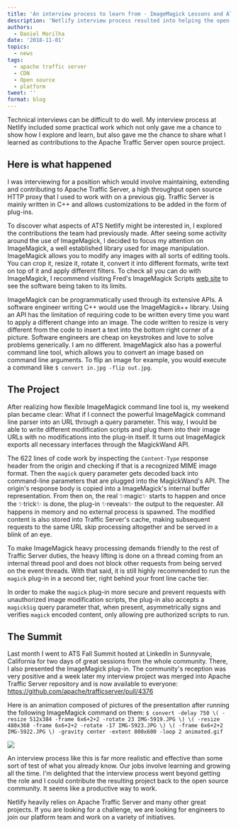 ```yaml
---
title: 'An interview process to learn from - ImageMagick Lessons and ATS contributions'
description: 'Netlify interview process resulted into helping the open source community.'
authors:
  - Daniel Morilha
date: '2018-11-01'
topics:
  - news
tags:
  - apache traffic server
  - CDN
  - Open source
  - platform
tweet: ''
format: blog
---
```


Technical interviews can be difficult to do well. My interview process at Netlify included some practical work which not only gave me a chance to show how I explore and learn, but also gave me the chance to share what I learned as contributions to the Apache Traffic Server open source project.

## Here is what happened

I was interviewing for a position which would involve maintaining, extending and contributing to Apache Traffic Server, a high throughput open source HTTP proxy that I used to work with on a previous gig. Traffic Server is mainly written in C++ and allows customizations to be added in the form of plug-ins.

To discover what aspects of ATS Netlify might be interested in, I explored the contributions the team had previously made. After seeing some activity around the use of ImageMagick, I decided to focus my attention on ImageMagick, a well established library used for image manipulation. ImageMagick allows you to modify any images with all sorts of editing tools. You can crop it, resize it, rotate it, convert it into different formats, write text on top of it and apply different filters. To check all you can do with ImageMagick, I recommend visiting Fred's ImageMagick Scripts [web site](http://www.fmwconcepts.com/imagemagick/index.php) to see the software being taken to its limits.

ImageMagick can be programmatically used through its extensive APIs. A software engineer writing C++ would use the ImageMagick++ library. Using an API has the limitation of requiring code to be written every time you want to apply a different change into an image. The code written to resize is very different from the code to insert a text into the bottom right corner of a picture. Software engineers are cheap on keystrokes and love to solve problems generically. I am no different. ImageMagick also has a powerful command line tool, which allows you to convert an image based on command line arguments. To flip an image for example, you would execute a command like `$ convert in.jpg -flip out.jpg`.

## The Project
After realizing how flexible ImageMagick command line tool is, my weekend plan became clear: What if I connect the powerful ImageMagick command line parser into an URL through a query parameter. This way, I would be able to write different modification scripts and plug them into their image URLs with no modifications into the plug-in itself. It turns out ImageMagick exports all necessary interfaces through the MagickWand API.

The 622 lines of code work by inspecting the `Content-Type` response header from the origin and checking if that is a recognized MIME image format. Then the `magick` query parameter gets decoded back into command-line parameters that are plugged into the MagickWand's API. The origin's response body is copied into a ImageMagick's internal buffer representation. From then on, the real ✨magic✨ starts to happen and once the ✨trick✨ is done, the plug-in ✨reveals✨ the output to the requester. All happens in memory and no external process is spawned. The modified content is also stored into Traffic Server's cache, making subsequent requests to the same URL skip processing altogether and be served in a blink of an eye.

To make ImageMagick heavy processing demands friendly to the rest of Traffic Server duties, the heavy lifting is done on a thread coming from an internal thread pool and does not block other requests from being served on the event threads. With that said, it is still highly recommended to run the `magick` plug-in in a second tier, right behind your front line cache tier.

In order to make the `magick` plug-in more secure and prevent requests with unauthorized image modification scripts, the plug-in also accepts a `magickSig` query parameter that, when present, asymmetrically signs and verifies `magick` encoded content, only allowing pre authorized scripts to run.

## The Summit

Last month I went to ATS Fall Summit hosted at LinkedIn in Sunnyvale, California for two days of great sessions from the whole community. There, I also presented the ImageMagick plug-in. The community's reception was very positive and a week later my interview project was merged into Apache Traffic Server repository and is now available to everyone: https://github.com/apache/trafficserver/pull/4376

Here is an animation composed of pictures of the presentation after running the following ImageMagick command on them: `$ convert -delay 750 \( -resize 512x384 -frame 6x6+2+2 -rotate 23 IMG-5919.JPG \) \( -resize 480x360 -frame 6x6+2+2 -rotate -17 IMG-5923.JPG \) \( -frame 6x6+2+2 IMG-5922.JPG \) -gravity center -extent 800x600 -loop 2 animated.gif`

![](https://d2mxuefqeaa7sj.cloudfront.net/s_5889F3722B2486732B0CB8B093349CE059D9F293889B8081FAF0291C59733C30_1540593131510_animated.gif)

An interview process like this is far more realistic and effective than some sort of test of what you already know. Our jobs involve learning and growing all the time. I'm delighted that the interview process went beyond getting the role and I could contribute the resulting project back to the open source community. It seems like a productive way to work.

Netlify heavily relies on Apache Traffic Server and many other great projects. If you are looking for a challenge, we are looking for engineers to join our platform team and work on a variety of initiatives.
